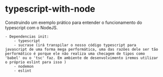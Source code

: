 # typescript-with-node
Construindo um exemplo prático para entender o funcionamento do typescript com o NodeJS.

``````
- Dependencias init:
	- typescript
	- sucrase (irá transpilar o nosso código typescript para javascript de uma forma mega performática, uma das razões dele ser tão performático é porque ele não realiza uma checagem de tipos como 'babel' ou o 'tsc' faz. Em ambiente de desenvolvimento iremos utilizar o próprio eslint para isso )
 	- nodemon
	- eslint

``````